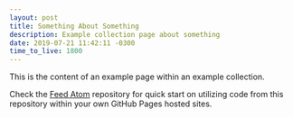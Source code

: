 ```yaml
---
layout: post
title: Something About Something
description: Example collection page about something
date: 2019-07-21 11:42:11 -0300
time_to_live: 1800
---
```



This is the content of an example page within an example collection.


Check the [Feed Atom][master__collection_home] repository for quick start on utilizing code from this repository within your own GitHub Pages hosted sites.



[master__collection_home]: https://github.com/liquid-utilities/collection-home  
